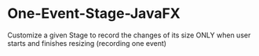 # One-Event-Stage-JavaFX
Customize a given Stage to record the changes of its size ONLY when user starts and finishes resizing (recording one event)
